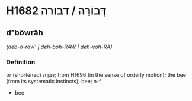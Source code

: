 # H1682 דְּבוֹרָה / דבורה

## dᵉbôwrâh

_(deb-o-raw' | deh-boh-RAW | deh-voh-RA)_

### Definition

or (shortened) דְּבֹרָה; from H1696 (in the sense of orderly motion); the bee (from its systematic instincts); bee; n-f

- bee
